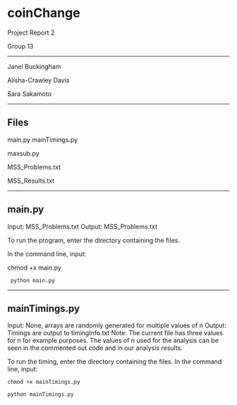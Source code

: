 # coinChange
Project Report 2

Group 13

--------------------------
Janel Buckingham

Alisha-Crawley Davis

Sara Sakamoto


-----------------------------------------------------------
Files
-----------------------------------------------------------
main.py
mainTimings.py

maxsub.py

MSS_Problems.txt


MSS_Results.txt


-----------------------------------------------------------
main.py
-----------------------------------------------------------
Input: MSS_Problems.txt
Output: MSS_Problems.txt

To run the program, enter the directory containing the files.

In the command line, input:


     
chmod +x main.py


     python main.py



-----------------------------------------------------------
mainTimings.py
-----------------------------------------------------------
Input: None, arrays are randomly generated for multiple values of n
Output: Timings are output to timingInfo.txt
Note: The current file has three values for n for example purposes. The values of n used
for the analysis can be seen in the commented out code and in our analysis results.

To run the timing, enter the directory containing the files.
In the command line, input:

    chmod +x mainTimings.py

    python mainTimings.py
